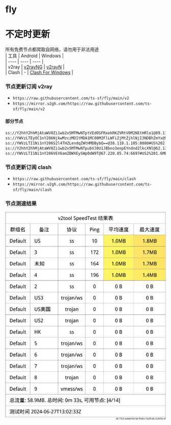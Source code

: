 # fly
# 不定时更新
所有免费节点都爬取自网络，请勿用于非法用途  
|  工具  | Android  | Windows  |  
|  ----  | ----   | ----  |  
| v2ray  | [v2rayNG](https://github.com/2dust/v2rayNG/releases) | [v2rayN](https://github.com/2dust/v2rayN/releases) |  
| Clash  | - | [Clash For Windows](https://github.com/2dust/clashN/releases) | 
  
### 节点更新订阅  v2ray
- `https://raw.githubusercontent.com/ts-sf/fly/main/v2`  
- `https://mirror.v2gh.com/https://raw.githubusercontent.com/ts-sf/fly/main/v2`  

#### 部分节点  
``` 
ss://Y2hhY2hhMjAtaWV0Zi1wb2x5MTMwNTptVEdOSFRxekRKZVRtV0M2NEtHRlo1@89.110.70.175:13402#%E6%9C%AA%E7%9F%A52
ss://YWVzLTEyOC1nY206NjkwMzczMDItMDA1MC00M2FlLWFiZjMtZjhlNjI3NDBhZmYx@91.199.84.195:29202#HK
ss://YWVzLTI1Ni1nY206S2l4THZLendqZWtHMDBybQ==@38.110.1.105:8080#US%202.0MB%2Fs
ss://Y2hhY2hhMjAtaWV0Zi1wb2x5MTMwNTpubVJ0U1JBbno3enpEYndnd2lkcXNl@62.133.63.21:65262#%E6%9C%AA%E7%9F%A53
ss://YWVzLTI1Ni1nY206VEV6amZBWXEySWp0dW9T@67.220.85.74:6697#US2%201.6MB%2Fs
```
### 节点更新订阅  clash
- `https://raw.githubusercontent.com/ts-sf/fly/main/clash`  
- `https://mirror.v2gh.com/https://raw.githubusercontent.com/ts-sf/fly/main/clash`  

### 节点测速结果
![image](traffic.png)
